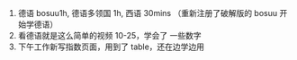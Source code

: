 1. 德语 bosuu1h, 德语多领国 1h, 西语 30mins （重新注册了破解版的 bosuu 开始学德语）
2. 看德语就是这么简单的视频 10-25，学会了 一些数字
3. 下午工作新写指数页面，用到了 table，还在边学边用
